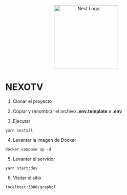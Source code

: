 <p align="center">
  <a href="http://nestjs.com/" target="blank"><img src="https://nestjs.com/img/logo-small.svg" width="200" alt="Nest Logo" /></a>
</p>

# NEXOTV

1. Clonar el proyecto

2. Copiar y renombrar el archivo **.env.template** a **.env**

3. Ejecutar
```
yarn install
```

4. Levantar la imagen de Docker
```
docker-compose up -d
```

5. Levantar el servidor
```
yarn start:dev
```

6. Visitar el sitio
```
localhost:3000/graphql
```